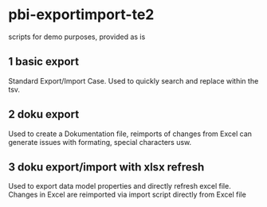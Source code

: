 # pbi-exportimport-te2
scripts for demo purposes, provided as is

## 1 basic export
Standard Export/Import Case. Used to quickly search and replace within the tsv.

## 2 doku export
Used to create a Dokumentation file, reimports of changes from Excel can generate issues with formating, special characters usw.

## 3 doku export/import with xlsx refresh
Used to export data model properties and directly refresh excel file. Changes in Excel are reimported via import script directly from Excel file
